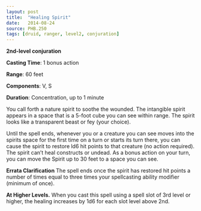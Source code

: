 ```yaml
---
layout: post
title:  "Healing Spirit"
date:   2014-08-24
source: PHB.250
tags: [druid, ranger, level2, conjuration]
---
```


**2nd-level conjuration**

**Casting Time**: 1 bonus action

**Range**: 60 feet

**Components**: V, S

**Duration**: Concentration, up to 1 minute

You call forth a nature spirit to soothe the wounded. The intangible spirit appears in a space that is a 5-foot cube you can see within range. The spirit looks like a transparent beast or fey (your choice).

Until the spell ends, whenever you or a creature you can see moves into the spirits space for the first time on a turn or starts its turn there, you can cause the spirit to restore ld6 hit points to that creature (no action required). The spirit can’t heal constructs or undead. As a bonus action on your turn, you can move the Spirit up to 30 feet to a space you can see.

**Errata Clarification** The spell ends once the spirit has restored hit points a number of times equal to three times your spellcasting ability modifier (minimum of once).

**At Higher Levels.** When you cast this spell using a spell slot of 3rd level or higher, the healing increases by 1d6 for each slot level above 2nd.